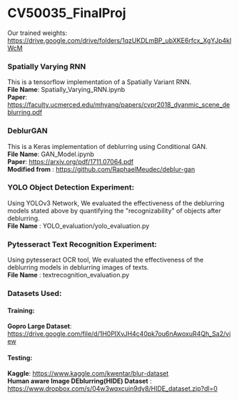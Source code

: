 # CV50035_FinalProj

Our trained weights: https://drive.google.com/drive/folders/1qzUKDLmBP_ubXKE6rfcx_XgYJp4kIWcM


### Spatially Varying RNN
This is a tensorflow implementation of a Spatially Variant RNN. </br>
**File Name**: Spatially_Varying_RNN.ipynb </br>
**Paper**: https://faculty.ucmerced.edu/mhyang/papers/cvpr2018_dyanmic_scene_deblurring.pdf </br>


### DeblurGAN
This is a Keras implementation of deblurring using Conditional GAN. </br>
**File Name**: GAN_Model.ipynb </br>
**Paper**: https://arxiv.org/pdf/1711.07064.pdf </br>
**Modified from** : https://github.com/RaphaelMeudec/deblur-gan

### YOLO Object Detection Experiment:
Using YOLOv3 Network, We evaluated the effectiveness of the deblurring models stated above by quantifying the "recognizability" of objects after deblurring. </br>
**File Name** : YOLO_evaluation/yolo_evaluation.py

### Pytesseract Text Recognition Experiment:
Using pytesseract OCR tool, We evaluated the effectiveness of the deblurring models in deblurring images of texts. </br>
**File Name** : textrecognition_evaluation.py </br>

### Datasets Used: 
#### Training: 
**Gopro Large Dataset**: https://drive.google.com/file/d/1H0PIXvJH4c40pk7ou6nAwoxuR4Qh_Sa2/view
#### Testing:
**Kaggle**: https://www.kaggle.com/kwentar/blur-dataset </br>
**Human aware Image DEblurring(HIDE) Dataset** : https://www.dropbox.com/s/04w3wqxcuin9dy8/HIDE_dataset.zip?dl=0

